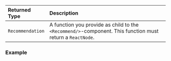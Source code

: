 Returned Type | Description
:--- | :--------------------
`Recommendation`  | A function you provide as child to the `<Recommend/>`-component. This function must return a `ReactNode`.

### Example

```js


```
